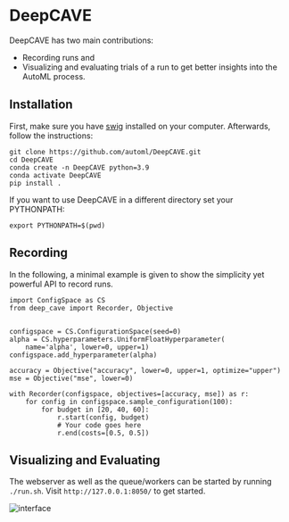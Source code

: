 # DeepCAVE

DeepCAVE has two main contributions:
- Recording runs and
- Visualizing and evaluating trials of a run to get better insights into the AutoML process.


## Installation

First, make sure you have
[swig](https://www.dev2qa.com/how-to-install-swig-on-macos-linux-and-windows/) installed on your
computer. Afterwards, follow the instructions:

```
git clone https://github.com/automl/DeepCAVE.git
cd DeepCAVE
conda create -n DeepCAVE python=3.9
conda activate DeepCAVE
pip install .
```

If you want to use DeepCAVE in a different directory set your PYTHONPATH:
```
export PYTHONPATH=$(pwd)
```


## Recording

In the following, a minimal example is given to show the simplicity yet powerful API to record runs.

```
import ConfigSpace as CS
from deep_cave import Recorder, Objective


configspace = CS.ConfigurationSpace(seed=0)
alpha = CS.hyperparameters.UniformFloatHyperparameter(
    name='alpha', lower=0, upper=1)
configspace.add_hyperparameter(alpha)

accuracy = Objective("accuracy", lower=0, upper=1, optimize="upper")
mse = Objective("mse", lower=0)

with Recorder(configspace, objectives=[accuracy, mse]) as r:
    for config in configspace.sample_configuration(100):
        for budget in [20, 40, 60]:
            r.start(config, budget)
            # Your code goes here
            r.end(costs=[0.5, 0.5])
````


## Visualizing and Evaluating

The webserver as well as the queue/workers can be started by running ``` ./run.sh ```. 
Visit `http://127.0.0.1:8050/` to get started.

![interface](interface.png)


